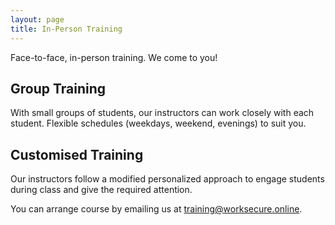 ```yaml
---
layout: page
title: In-Person Training
---
```


<p class="message">
  Face-to-face, in-person training. We come to you!

</p>

## Group Training

With small groups of students, our instructors can work closely with each student. Flexible schedules (weekdays, weekend, evenings) to suit you.


## Customised Training

Our instructors follow a modified personalized approach to engage students during class and give the required attention.


You can arrange course by emailing us at [training@worksecure.online](mailto:training@worksecure.online).
